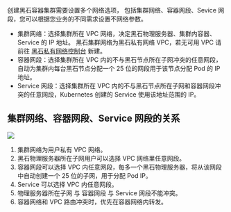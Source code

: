 创建黑石容器集群需要设置多个网络选项， 包括集群网络、容器网段、Sevice 网段，您可以根据您业务的不同需求设置不网络参数。

- 集群网络：选择集群所在 VPC 网络，决定黑石物理服务器、集群内容器、Service 的 IP 地址。 黑石集群网络为黑石私有网络 VPC，若无可用 VPC 请前往 [黑石私有网络控制台](https://console.cloud.tencent.com/vpcbm/vpc) 新建。
- 容器网段：选择集群所在 VPC 内的不与黑石节点所在子网冲突的任意网段，自动为集群内每台黑石节点分配一个 25 位的网段用于该节点分配 Pod 的 IP 地址。
- Service 网段：选择集群所在 VPC 内的不与黑石节点所在子网和容器网段冲突的任意网段，Kubernetes 创建的 Service 使用该地址范围的 IP。

## 集群网络、容器网段、Service 网段的关系
![][1]

1. 集群网络为用户私有 VPC 网络。
2. 黑石物理服务器所在子网用户可以选择 VPC 网络里任意网段。
3. 容器网段可以选择 VPC 内任意网段，每多一个黑石物理服务器，将从该网段中自动创建一个 25 位的子网，用于分配 Pod IP。
4. Service 可以选择 VPC 内任意网段。
5. 物理服务器所在子网 与 容器网段 与 Service 网段不能冲突。
6. 容器网络和 VPC 路由冲突时，优先在容器网络内转发。

[1]:https://main.qcloudimg.com/raw/57438fdcfb3a76c809d025c36c838004.png
